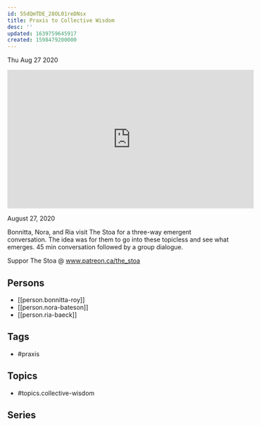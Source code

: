 ```yaml
---
id: 55dQmTDE_28OL01reDNsx
title: Praxis to Collective Wisdom
desc: ''
updated: 1639759645917
created: 1598479200000
---
```





Thu Aug 27 2020

<iframe width="560" height="315" src="https://www.youtube.com/embed/7c7xdN1-mqk" title="Praxis to Collective Wisdom w/ Bonnitta Roy, Nora Bateson, and Ria Baeck" frameborder="0" allow="accelerometer; autoplay; clipboard-write; encrypted-media; gyroscope; picture-in-picture" allowfullscreen ></iframe>

August 27, 2020

Bonnitta, Nora, and Ria visit The Stoa for a three-way emergent conversation. The idea was for them to go into these topicless and see what emerges. 45 min conversation followed by a group dialogue.

Suppor The Stoa @ www.patreon.ca/the_stoa

## Persons

- [[person.bonnitta-roy]]
- [[person.nora-bateson]]
- [[person.ria-baeck]]

## Tags

- #praxis

## Topics

- #topics.collective-wisdom

## Series



